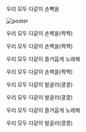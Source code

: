 우리 모두 다같이 손뼉을

![poster](resource/image.png)

우리 모두 다같이 손벽을(짝짝)

우리 모두 다같이 손벽을(짝짝)

우리 모두 다같이 즐거웁게 노래해

우리 모두 다같이 손벽을(짝짝)

우리 모두 다같이 발굴러(쿵쿵)

우리 모두 다같이 발굴러(쿵쿵)

우리 모두 다같이 즐거웁게 노래해

우리 모두 다같이 발굴러(쿵쿵)


